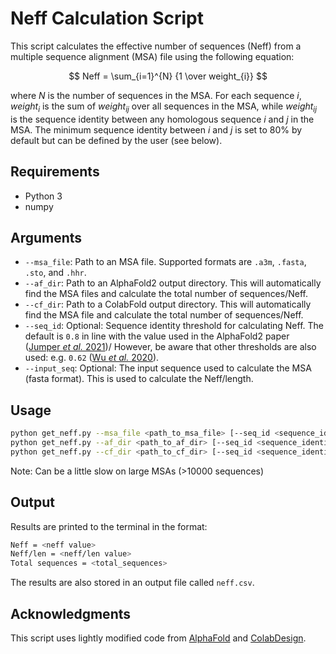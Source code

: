 # Neff Calculation Script

This script calculates the effective number of sequences (Neff) from a multiple sequence alignment (MSA) file using the following equation:

$$ Neff = \sum_{i=1}^{N} {1 \over weight_{i}} $$

where $N$ is the number of sequences in the MSA. For each sequence $i$, $weight_{i}$ is the sum of $weight_{ij}$ over all sequences in the MSA, while $weight_{ij}$ is the sequence identity between any homologous sequence $i$ and $j$ in the MSA. The minimum sequence identity between $i$ and $j$ is set to 80% by default but can be defined by the user (see below).

## Requirements

- Python 3
- numpy

## Arguments

- `--msa_file`: Path to an MSA file. Supported formats are `.a3m`, `.fasta`, `.sto`, and `.hhr`.
- `--af_dir`: Path to an AlphaFold2 output directory. This will automatically find the MSA files and calculate the total number of sequences/Neff.
- `--cf_dir`: Path to a ColabFold output directory. This will automatically find the MSA file and calculate the total number of sequences/Neff.
- `--seq_id`: Optional: Sequence identity threshold for calculating Neff. The default is `0.8` in line with the value used in the AlphaFold2 paper ([Jumper *et al.* 2021](https://doi.org/10.1038/s41586-021-03819-2))/ However, be aware that other thresholds are also used: e.g. `0.62` ([Wu *et al.* 2020](https://doi.org/10.1093/bioinformatics/btz679)).
- `--input_seq`: Optional: The input sequence used to calculate the MSA (fasta format). This is used to calculate the Neff/length.

## Usage

```bash
python get_neff.py --msa_file <path_to_msa_file> [--seq_id <sequence_identity_threshold> --input_seq <path_to_input_sequence>]
python get_neff.py --af_dir <path_to_af_dir> [--seq_id <sequence_identity_threshold> --input_seq <path_to_input_sequence>]
python get_neff.py --cf_dir <path_to_cf_dir> [--seq_id <sequence_identity_threshold> --input_seq <path_to_input_sequence>]
```

Note: Can be a little slow on large MSAs (>10000 sequences)

## Output

Results are printed to the terminal in the format:
```bash
Neff = <neff value>
Neff/len = <neff/len value>
Total sequences = <total_sequences>
```
The results are also stored in an output file called `neff.csv`.

## Acknowledgments

This script uses lightly modified code from [AlphaFold](https://github.com/google-deepmind/alphafold) and [ColabDesign](https://github.com/sokrypton/ColabDesign/tree/ed4b01354928b60cd1347f570e9b248f78f11c6d).

